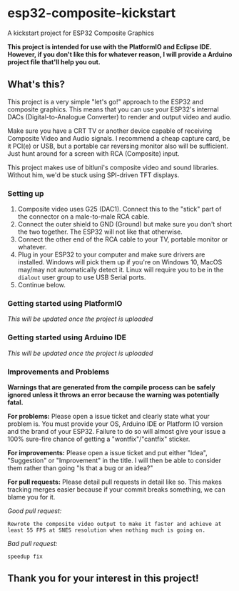 # esp32-composite-kickstart
A kickstart project for ESP32 Composite Graphics

**This project is intended for use with the PlatformIO and Eclipse IDE.
However, if you don't like this for whatever reason, I will provide a Arduino project file that'll help you out.**
## What's this?
This project is a very simple "let's go!" approach to the ESP32 and composite graphics. This means that you can use your ESP32's internal DACs (Digital-to-Analogue Converter) to render and output video and audio.

Make sure you have a CRT TV or another device capable of receiving Composite Video and Audio signals. I recommend a cheap capture card, be it PCI(e) or USB, but a portable car reversing monitor also will be sufficient. Just hunt around for a screen with RCA (Composite) input.

This project makes use of bitluni's composite video and sound libraries. Without him, we'd be stuck using SPI-driven TFT displays.

### Setting up
1. Composite video uses G25 (DAC1). Connect this to the "stick" part of the connector on a male-to-male RCA cable.
2. Connect the outer shield to GND (Ground) but make sure you don't short the two together. The ESP32 will not like that otherwise.
3. Connect the other end of the RCA cable to your TV, portable monitor or whatever.
4. Plug in your ESP32 to your computer and make sure drivers are installed. Windows will pick them up if you're on Windows 10, MacOS may/may not automatically detect it. Linux will require you to be in the `dialout` user group to use USB Serial ports.
5. Continue below.

### Getting started using PlatformIO
*This will be updated once the project is uploaded*

### Getting started using Arduino IDE
*This will be updated once the project is uploaded*

### Improvements and Problems
**Warnings that are generated from the compile process can be safely ignored unless it throws an error because the warning was potentially fatal.**

**For problems:** Please open a issue ticket and clearly state what your problem is. You must provide your OS, Arduino IDE or Platform IO version and the brand of your ESP32. Failure to do so will almost give your issue a 100% sure-fire chance of getting a "wontfix"/"cantfix" sticker.

**For improvements:** Please open a issue ticket and put either "Idea", "Suggestion" or "Improvement" in the title. I will then be able to consider them rather than going "Is that a bug or an idea?"

**For pull requests:** Please detail pull requests in detail like so. This makes tracking merges easier because if your commit breaks something, we can blame you for it.

*Good pull request:*
```
Rewrote the composite video output to make it faster and achieve at least 55 FPS at SNES resolution when nothing much is going on.
```
*Bad pull request:*
```
speedup fix
```

## Thank you for your interest in this project!

